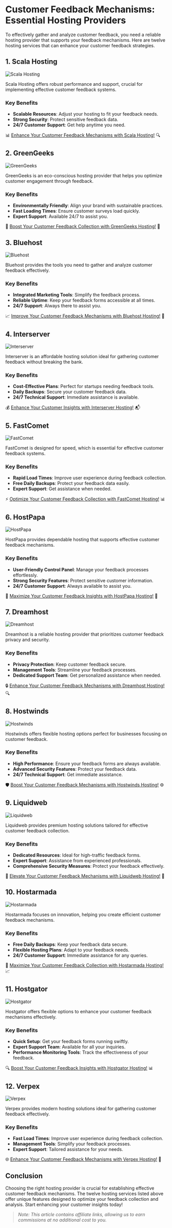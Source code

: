 # Customer Feedback Mechanisms: Essential Hosting Providers

To effectively gather and analyze customer feedback, you need a reliable hosting provider that supports your feedback mechanisms. Here are twelve hosting services that can enhance your customer feedback strategies.

## 1. **Scala Hosting**

![Scala Hosting](https://i.imgur.com/uJ5JIK3.png "Scala Web Hosting")

Scala Hosting offers robust performance and support, crucial for implementing effective customer feedback systems.

### Key Benefits
- **Scalable Resources**: Adjust your hosting to fit your feedback needs.
- **Strong Security**: Protect sensitive feedback data.
- **24/7 Customer Support**: Get help anytime you need.

📊 [Enhance Your Customer Feedback Mechanisms with Scala Hosting!](https://snipitx.com/scala-jy) 🔍

## 2. **GreenGeeks**

![GreenGeeks](https://i.imgur.com/eEwuntu.jpg "GreenGeeks Hosting")

GreenGeeks is an eco-conscious hosting provider that helps you optimize customer engagement through feedback.

### Key Benefits
- **Environmentally Friendly**: Align your brand with sustainable practices.
- **Fast Loading Times**: Ensure customer surveys load quickly.
- **Expert Support**: Available 24/7 to assist you.

🌿 [Boost Your Customer Feedback Collection with GreenGeeks Hosting!](https://snipitx.com/greengeeks-jy) 💚

## 3. **Bluehost**

![Bluehost](https://i.imgur.com/PasFF9E.jpeg "Bluehost Hosting")

Bluehost provides the tools you need to gather and analyze customer feedback effectively.

### Key Benefits
- **Integrated Marketing Tools**: Simplify the feedback process.
- **Reliable Uptime**: Keep your feedback forms accessible at all times.
- **24/7 Support**: Always there to assist you.

📈 [Improve Your Customer Feedback Mechanisms with Bluehost Hosting!](https://snipitx.com/bluehost-jy) 📩

## 4. **Interserver**

![Interserver](https://i.imgur.com/OM5dOEW.jpeg "Interserver Hosting")

Interserver is an affordable hosting solution ideal for gathering customer feedback without breaking the bank.

### Key Benefits
- **Cost-Effective Plans**: Perfect for startups needing feedback tools.
- **Daily Backups**: Secure your customer feedback data.
- **24/7 Technical Support**: Immediate assistance is available.

💰 [Enhance Your Customer Insights with Interserver Hosting!](https://snipitx.com/interserver-jy) 📬

## 5. **FastComet**

![FastComet](https://i.imgur.com/7qgXuWp.png "FastComet Hosting")

FastComet is designed for speed, which is essential for effective customer feedback systems.

### Key Benefits
- **Rapid Load Times**: Improve user experience during feedback collection.
- **Free Daily Backups**: Protect your feedback data easily.
- **Expert Support**: Get assistance when needed.

⚡ [Optimize Your Customer Feedback Collection with FastComet Hosting!](https://snipitx.com/fastcomet-jy) 📊

## 6. **HostPapa**

![HostPapa](https://i.imgur.com/ouDTkvl.jpeg "HostPapa Hosting")

HostPapa provides dependable hosting that supports effective customer feedback mechanisms.

### Key Benefits
- **User-Friendly Control Panel**: Manage your feedback processes effortlessly.
- **Strong Security Features**: Protect sensitive customer information.
- **24/7 Customer Support**: Always available to assist you.

💬 [Maximize Your Customer Feedback Insights with HostPapa Hosting!](https://snipitx.com/hostpapa-jy) 🌟

## 7. **Dreamhost**

![Dreamhost](https://i.imgur.com/rXIg8ip.jpeg "Dreamhost Hosting")

Dreamhost is a reliable hosting provider that prioritizes customer feedback privacy and security.

### Key Benefits
- **Privacy Protection**: Keep customer feedback secure.
- **Management Tools**: Streamline your feedback processes.
- **Dedicated Support Team**: Get personalized assistance when needed.

🔒 [Enhance Your Customer Feedback Mechanisms with Dreamhost Hosting!](https://snipitx.com/dreamhost-jy) 🔍

## 8. **Hostwinds**

![Hostwinds](https://i.imgur.com/53aSNXx.jpeg "Hostwinds Hosting")

Hostwinds offers flexible hosting options perfect for businesses focusing on customer feedback.

### Key Benefits
- **High Performance**: Ensure your feedback forms are always available.
- **Advanced Security Features**: Protect your feedback data.
- **24/7 Technical Support**: Get immediate assistance.

🛡️ [Boost Your Customer Feedback Mechanisms with Hostwinds Hosting!](https://snipitx.com/hostwinds-jy) ⚙️

## 9. **Liquidweb**

![Liquidweb](https://i.imgur.com/4IvT9SC.jpeg "Liquidweb Hosting")

Liquidweb provides premium hosting solutions tailored for effective customer feedback collection.

### Key Benefits
- **Dedicated Resources**: Ideal for high-traffic feedback forms.
- **Expert Support**: Assistance from experienced professionals.
- **Comprehensive Security Measures**: Protect your feedback effectively.

💎 [Elevate Your Customer Feedback Mechanisms with Liquidweb Hosting!](https://snipitx.com/liquidweb-jy) 🚀

## 10. **Hostarmada**

![Hostarmada](https://i.imgur.com/KFbdf3o.jpeg "Hostarmada Hosting")

Hostarmada focuses on innovation, helping you create efficient customer feedback mechanisms.

### Key Benefits
- **Free Daily Backups**: Keep your feedback data secure.
- **Flexible Hosting Plans**: Adapt to your feedback needs.
- **24/7 Customer Support**: Immediate assistance for any queries.

🌈 [Maximize Your Customer Feedback Collection with Hostarmada Hosting!](https://snipitx.com/hostarmada-jy) 📈

## 11. **Hostgator**

![Hostgator](https://i.imgur.com/BcVkH57.jpeg "Hostgator Hosting")

Hostgator offers flexible options to enhance your customer feedback mechanisms effectively.

### Key Benefits
- **Quick Setup**: Get your feedback forms running swiftly.
- **Expert Support Team**: Available for all your inquiries.
- **Performance Monitoring Tools**: Track the effectiveness of your feedback.

🔍 [Boost Your Customer Feedback Insights with Hostgator Hosting!](https://snipitx.com/hostgator-jy) 📊

## 12. **Verpex**

![Verpex](https://i.imgur.com/6x5LhiS.jpeg "Verpex Hosting")

Verpex provides modern hosting solutions ideal for gathering customer feedback effectively.

### Key Benefits
- **Fast Load Times**: Improve user experience during feedback collection.
- **Management Tools**: Simplify your feedback processes.
- **Expert Support**: Tailored assistance for your needs.

🌐 [Enhance Your Customer Feedback Mechanisms with Verpex Hosting!](https://snipitx.com/verpex-jy) 💼

## Conclusion

Choosing the right hosting provider is crucial for establishing effective customer feedback mechanisms. The twelve hosting services listed above offer unique features designed to optimize your feedback collection and analysis. Start enhancing your customer insights today!

> *Note: This article contains affiliate links, allowing us to earn commissions at no additional cost to you.*
